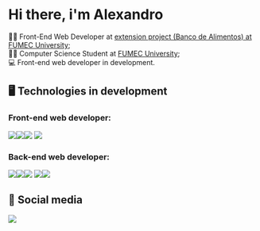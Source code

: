 # Hi there, i'm Alexandro

👩‍💻 Front-End Web Developer at <a href="https://www.fumec.br" target="_blank">extension project (Banco de Alimentos) at FUMEC University</a>; <br>
🧑‍🎓 Computer Science Student at <a href="https://www.fumec.br" target="_blank">FUMEC University</a>; <br>
💻 Front-end web developer in development.

## 🖥️ Technologies in development

### Front-end web developer:
<img src="https://img.shields.io/badge/HTML5-E34F26?style=for-the-badge&logo=html5&logoColor=white"/><img src="https://img.shields.io/badge/CSS3-1572B6?style=for-the-badge&logo=css3&logoColor=white"/><img src="https://img.shields.io/badge/JAVASCRIPT-black?style=for-the-badge&logo=Javascript"/>
<img src="https://img.shields.io/badge/ANGULAR-black?style=for-the-badge&logo=angular&logoColor=red"/>

### Back-end web developer:
<img src="https://img.shields.io/badge/C%23-black?style=for-the-badge&logo=c%20sharp"/><img src="https://img.shields.io/badge/JAVA-red?style=for-the-badge"/><img src="https://img.shields.io/badge/C-black?style=for-the-badge&logo=c"/>
<img src="https://img.shields.io/badge/SQL%20SERVER-blue?style=for-the-badge"/><img src="https://img.shields.io/badge/Mysql-black?style=for-the-badge&logo=mysql&logoColor=white"/>

## 📱 Social media
<a href="https://www.linkedin.com/in/alexandro-silva-940ab8109/" target="_blank">
  <img src="https://img.shields.io/badge/-LinkedIn-%230077B5?style=for-the-badge&logo=linkedin&logoColor=white" target="_blank">
</a>

